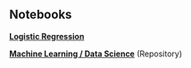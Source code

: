 ## Notebooks

**[Logistic Regression](https://dataplatform.cloud.ibm.com/analytics/notebooks/v2/ae902aa5-1d53-4713-a1bc-f11f10f6b1c1/view?access_token=d0192d6f9ec6618f1e4b6740fbf506fa9d647554a8466c069c51a04887ee5ead)**

[**Machine Learning / Data Science**](https://github.com/spmielke/Machine-learning-notebooks) (Repository)
